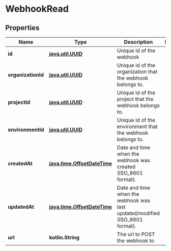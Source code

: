 
# WebhookRead

## Properties
Name | Type | Description | Notes
------------ | ------------- | ------------- | -------------
**id** | [**java.util.UUID**](java.util.UUID.md) | Unique id of the webhook | 
**organizationId** | [**java.util.UUID**](java.util.UUID.md) | Unique id of the organization that the webhook belongs to. | 
**projectId** | [**java.util.UUID**](java.util.UUID.md) | Unique id of the project that the webhook belongs to. | 
**environmentId** | [**java.util.UUID**](java.util.UUID.md) | Unique id of the environment that the webhook belongs to. | 
**createdAt** | [**java.time.OffsetDateTime**](java.time.OffsetDateTime.md) | Date and time when the webhook was created (ISO_8601 format). | 
**updatedAt** | [**java.time.OffsetDateTime**](java.time.OffsetDateTime.md) | Date and time when the webhook was last updated/modified (ISO_8601 format). | 
**url** | **kotlin.String** | The url to POST the webhook to | 



